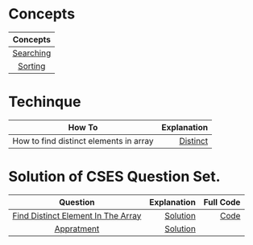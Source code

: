 # Concepts
|Concepts|
|:----:|
|[Searching](/searching_sorting/Searching.md)|
|[Sorting](/searching_sorting/Sorting.md)|

# Techinque
|How To|Explanation|
|:--:|--:|
|How to find distinct elements in array|[Distinct](\solutions\Explanation\distinct.md)|

# Solution of CSES Question Set.

|Question|Explanation|Full Code|
|:-------:|----:|-:|
|[Find Distinct Element In The Array](https://cses.fi/problemset/task/1621)|[Solution](\solutions\Explanation\distinct.md)|[Code](\solutions\Distinct.cpp)|
|[Appratment](https://cses.fi/problemset/task/1084)|[Solution](/solutions/appartment.md)|